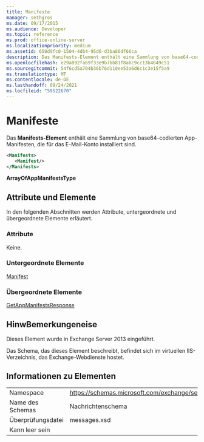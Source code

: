 ```yaml
---
title: Manifeste
manager: sethgros
ms.date: 09/17/2015
ms.audience: Developer
ms.topic: reference
ms.prod: office-online-server
ms.localizationpriority: medium
ms.assetid: 650d9fc0-1504-4db4-95d6-d3ba86df66ca
description: Das Manifests-Element enthält eine Sammlung von base64-codierten App-Manifesten, die für das E-Mail-Konto installiert sind.
ms.openlocfilehash: e29a892fa69f33e9b7bb81f8abc9cc13b4649c51
ms.sourcegitcommit: 54f6cd5a704b36b76d110ee53a6d6c1c3e15f5a9
ms.translationtype: MT
ms.contentlocale: de-DE
ms.lasthandoff: 09/24/2021
ms.locfileid: "59522670"
---
```

# <a name="manifests"></a>Manifeste

Das **Manifests-Element** enthält eine Sammlung von base64-codierten App-Manifesten, die für das E-Mail-Konto installiert sind. 
  
```XML
<Manifests>
   <Manifest/>
</Manifests>
```

 **ArrayOfAppManifestsType**
## <a name="attributes-and-elements"></a>Attribute und Elemente

In den folgenden Abschnitten werden Attribute, untergeordnete und übergeordnete Elemente erläutert.
  
### <a name="attributes"></a>Attribute

Keine.
  
### <a name="child-elements"></a>Untergeordnete Elemente

[Manifest](manifest.md)
  
### <a name="parent-elements"></a>Übergeordnete Elemente

[GetAppManifestsResponse](getappmanifestsresponse.md)
  
## <a name="remarks"></a>HinwBemerkungeneise

Dieses Element wurde in Exchange Server 2013 eingeführt.
  
Das Schema, das dieses Element beschreibt, befindet sich im virtuellen IIS-Verzeichnis, das Exchange-Webdienste hostet.
  
## <a name="element-information"></a>Informationen zu Elementen

|||
|:-----|:-----|
|Namespace  <br/> |https://schemas.microsoft.com/exchange/services/2006/messages  <br/> |
|Name des Schemas  <br/> |Nachrichtenschema  <br/> |
|Überprüfungsdatei  <br/> |messages.xsd  <br/> |
|Kann leer sein  <br/> ||
   

